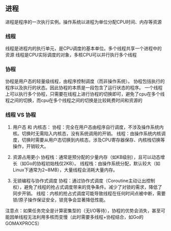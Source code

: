 ## 进程
进程是程序的一次执行实例。操作系统以进程为单位分配CPU时间、内存等资源


### 线程
线程是进程内的执行单元，是CPU调度的基本单位。多个线程共享一个进程中的资源
线程是CPU实际调度的对象，多核CPU可以并行执行多个线程

### 协程
协程是用户态的轻量级线程，由程序控制调度（而非操作系统）。
协程包括执行的程序以及执行的状态。因此协程的本质是一段包含了运行状态的程序。
一个线程上可以执行多个协程，只需要在线程上进行协程的切换即可，避免了cpu在多个线程之间的切换，而cpu在多个线程之间的切换是比较耗费时间和资源的

### 线程 VS 协程
1. 用户态 和 内核态：
协程：完全在用户态由程序自行调度，不涉及操作系统内核。切换时无需陷入内核态，没有系统调用的开销。
线程：由操作系统内核调度，切换时需要从用户态切换到内核态，涉及CPU寄存器保存、内核栈切换等操作，开销较大。

2. 资源占用更小
协程栈：通常是预分配的少量内存（如KB级别），且可以动态增长（如Go的协程初始栈仅2KB）。
线程栈：由操作系统分配，默认较大（如Linux下通常为2~8MB），大量线程会消耗大量内存。

3. 无锁编程与协作式调度
协程：通过协作式调度（Coroutine主动让出控制权），避免了线程的抢占式调度带来的竞争条件。减少了对锁的需求，降低了同步开销。
线程：内核的抢占式调度可能导致线程在任何时间点被中断，需要锁/原子操作保证安全，锁竞争会显著降低性能。

注意点：如果任务完全是计算密集型的（无I/O等待），协程的优势会消失，甚至可能因单线程无法利用多核而变慢（此时需要多线程+协程结合，如Go的GOMAXPROCS）